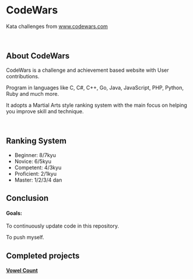 <div>
    <h1>CodeWars</h1>
    <p>Kata challenges from <a href="https://www.codewars.com" alt="codewars.com" target="_blank">www.codewars.com</a></p><br>
</div>
<div>
    <h2>About CodeWars</h2>
    <p>CodeWars is a challenge and achievement based website with User contributions.</p>
    <p>Program in languages like C, C#, C++, Go, Java, JavaScript, PHP, Python, Ruby and much more.</p>
    <p>It adopts a Martial Arts style ranking system with the main focus on helping you improve skill and technique.</p><br>
    <h2>Ranking System</h2>
    <ul>
        <li>Beginner: 8/7kyu</li>
        <li>Novice: 6/5kyu</li>
        <li>Competent: 4/3kyu</li>
        <li>Proficient: 2/1kyu</li>
        <li>Master: 1/2/3/4 dan</li>
    </ul>
</div>
<div>
    <h2>Conclusion</h2>
    <h4>Goals:</h4>
    <p>To continuously update code in this repository.</p>
    <p>To push myself.</p>
</div>
<div>
    <h2>Completed projects</h2>
    <h4><a href="https://github.com/PBillingsby/CodewarsKata/blob/master/Python/vowelcount.py" target="_blank">Vowel Count</a></h4>
</div>
